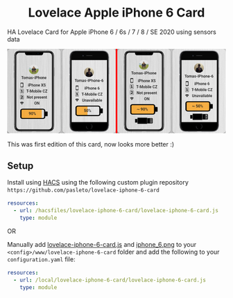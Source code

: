 <h1 align="center">
    Lovelace Apple iPhone 6 Card
</h1>

HA Lovelace Card for Apple iPhone 6 / 6s / 7 / 8 / SE 2020 using sensors data


<p align="center">
    <img src="https://raw.githubusercontent.com/pasleto/lovelace-iphone-6-card/master/example/card_example.png" alt="Example"/>
</p>
This was first edition of this card, now looks more better :)

## Setup

Install using [HACS][hacs] using the following custom plugin repository ```https://github.com/pasleto/lovelace-iphone-6-card```
```yaml
resources:
  - url: /hacsfiles/lovelace-iphone-6-card/lovelace-iphone-6-card.js
    type: module
```

OR 

Manually add [lovelace-iphone-6-card.js] and [iphone_6.png]
to your `<config>/www/lovelace-iphone-6-card` folder and add the following to your `configuration.yaml` file:
```yaml
resources:
  - url: /local/lovelace-iphone-6-card/lovelace-iphone-6-card.js
    type: module
```


[hacs]: https://github.com/custom-components/hacs
[lovelace-iphone-6-card.js]: https://raw.githubusercontent.com/pasleto/lovelace-iphone-6-card/master/dist/lovelace-iphone-6-card.js
[iphone_6.png]: https://raw.githubusercontent.com/pasleto/lovelace-iphone-6-card/master/dist/iphone_6.png
